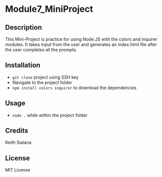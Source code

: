 # Module7_MiniProject

## Description
This Mini-Project is practice for using Node.JS with the colors and inquirer modules. It takes input from the user and generates an index.html file after the user completes all the prompts.

## Installation
- `git clone` project using SSH key
- Navigate to the project folder
- `npm install colors inquirer` to download the dependencies

## Usage
- `node .` while within the project folder

## Credits
Keith Sialana

## License
MIT License